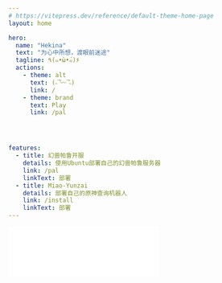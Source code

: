 ```yaml
---
# https://vitepress.dev/reference/default-theme-home-page
layout: home

hero:
  name: "Hekina"
  text: "为心中所想，渡眼前迷途"
  tagline: ٩(๑•̀ω•́๑)۶
  actions:
    - theme: alt
      text: (˵¯͒〰¯͒˵)
      link: /
    - theme: brand
      text: Play
      link: /pal




features:
  - title: 幻兽帕鲁开服
    details: 使用Ubuntu部署自己的幻兽帕鲁服务器
    link: /pal
    linkText: 部署
  - title: Miao-Yunzai
    details: 部署自己的原神查询机器人
    link: /install
    linkText: 部署
---
```



<iframe 
    frameborder="no" border="0" marginwidth="0" 
    marginheight="0" width=300 height=100
    src="//music.163.com/outchain/player?type=2&id=28283406&auto=1&height=100">
</iframe>